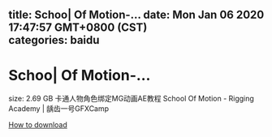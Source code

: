 
title: Schoo| Of Motion-…
date: Mon Jan 06 2020 17:47:57 GMT+0800 (CST)    
categories: baidu
---

# Schoo| Of Motion-…
size: 2.69 GB
 卡通人物角色绑定MG动画AE教程 School Of Motion - Rigging Academy | 龋齿一号GFXCamp
 

[How to download](https://bpcam.bemobtrk.com/go/2ceec3aa-1ca2-46d6-b9ff-aaa5c184517c?jno=5059)
